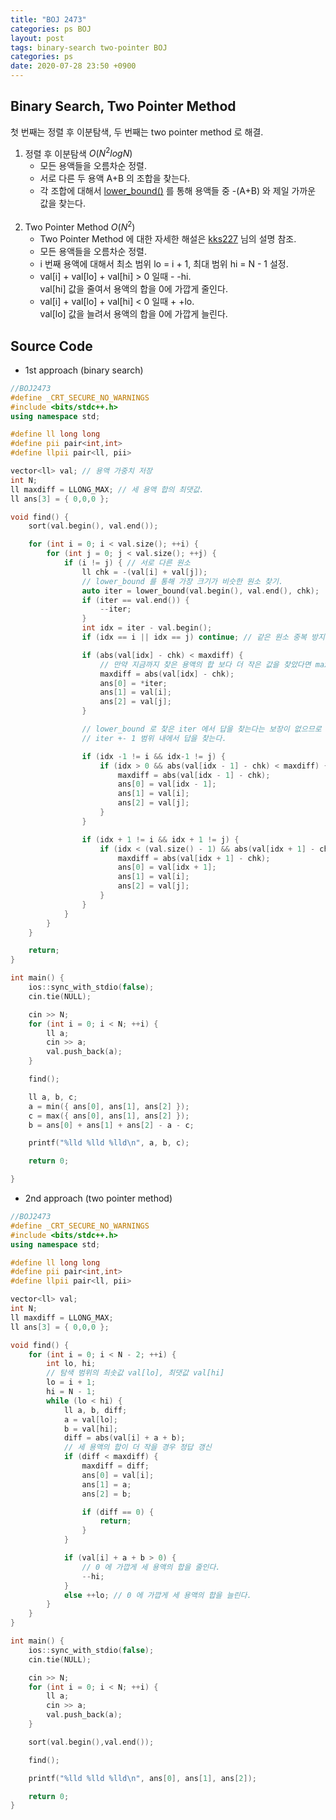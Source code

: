 ```yaml
---
title: "BOJ 2473"
categories: ps BOJ
layout: post
tags: binary-search two-pointer BOJ
categories: ps
date: 2020-07-28 23:50 +0900
---
```


## Binary Search, Two Pointer Method

첫 번째는 정렬 후 이분탐색, 두 번째는 two pointer method 로 해결.

1. 정렬 후 이분탐색 $O(N^2logN)$
    - 모든 용액들을 오름차순 정렬.
    - 서로 다른 두 용액 A+B 의 조합을 찾는다.
    - 각 조합에 대해서 [lower_bound()][lb-link] 를 통해 용액들 중 -(A+B) 와 제일 가까운 값을 찾는다.  
&nbsp;   
2. Two Pointer Method $O(N^2)$
    - Two Pointer Method 에 대한 자세한 해설은 [kks227][kks227-link] 님의 설명 참조.
    - 모든 용액들을 오름차순 정렬.
    - i 번째 용액에 대해서 최소 범위 lo = i + 1, 최대 범위 hi = N - 1 설정.
    - val[i] + val[lo] + val[hi] > 0 일때 -&nbsp;-hi.  
      val[hi] 값을 줄여서 용액의 합을 0에 가깝게 줄인다.
    - val[i] + val[lo] + val[hi] < 0 일때 + +lo.  
      val[lo] 값을 늘려서 용액의 합을 0에 가깝게 늘린다.

[kks227-link]: https://blog.naver.com/kks227/220795165570
[lb-link]: http://www.cplusplus.com/reference/algorithm/lower_bound/

## Source Code

- 1st approach (binary search)

```cpp
//BOJ2473
#define _CRT_SECURE_NO_WARNINGS
#include <bits/stdc++.h>
using namespace std;

#define ll long long
#define pii pair<int,int>
#define llpii pair<ll, pii>

vector<ll> val; // 용액 가중치 저장
int N;
ll maxdiff = LLONG_MAX; // 세 용액 합의 최댓값.
ll ans[3] = { 0,0,0 };

void find() {
	sort(val.begin(), val.end());

	for (int i = 0; i < val.size(); ++i) {
		for (int j = 0; j < val.size(); ++j) {
			if (i != j) { // 서로 다른 원소
				ll chk = -(val[i] + val[j]);
				// lower_bound 를 통해 가장 크기가 비슷한 원소 찾기.
				auto iter = lower_bound(val.begin(), val.end(), chk); 
				if (iter == val.end()) {
					--iter;
				}
				int idx = iter - val.begin();
				if (idx == i || idx == j) continue; // 같은 원소 중복 방지

				if (abs(val[idx] - chk) < maxdiff) {
					// 만약 지금까지 찾은 용액의 합 보다 더 작은 값을 찾았다면 maxdiff 과 정답 갱신.
					maxdiff = abs(val[idx] - chk);
					ans[0] = *iter;
					ans[1] = val[i];
					ans[2] = val[j];
				}

				// lower_bound 로 찾은 iter 에서 답을 찾는다는 보장이 없으므로
				// iter +- 1 범위 내에서 답을 찾는다.

				if (idx -1 != i && idx-1 != j) { 
					if (idx > 0 && abs(val[idx - 1] - chk) < maxdiff) {
						maxdiff = abs(val[idx - 1] - chk);
						ans[0] = val[idx - 1];
						ans[1] = val[i];
						ans[2] = val[j];
					}
				}

				if (idx + 1 != i && idx + 1 != j) {
					if (idx < (val.size() - 1) && abs(val[idx + 1] - chk) < maxdiff) {
						maxdiff = abs(val[idx + 1] - chk);
						ans[0] = val[idx + 1];
						ans[1] = val[i];
						ans[2] = val[j];
					}
				}
			}
		}
	}

	return;
}

int main() {
	ios::sync_with_stdio(false);
	cin.tie(NULL);

	cin >> N;
	for (int i = 0; i < N; ++i) {
		ll a;
		cin >> a;
		val.push_back(a);
	}

	find();

	ll a, b, c;
	a = min({ ans[0], ans[1], ans[2] });
	c = max({ ans[0], ans[1], ans[2] });
	b = ans[0] + ans[1] + ans[2] - a - c;

	printf("%lld %lld %lld\n", a, b, c);

	return 0;

}
```

- 2nd approach (two pointer method)

```cpp
//BOJ2473
#define _CRT_SECURE_NO_WARNINGS
#include <bits/stdc++.h>
using namespace std;

#define ll long long
#define pii pair<int,int>
#define llpii pair<ll, pii>

vector<ll> val;
int N;
ll maxdiff = LLONG_MAX;
ll ans[3] = { 0,0,0 };

void find() {
	for (int i = 0; i < N - 2; ++i) {
		int lo, hi;
		// 탐색 범위의 최솟값 val[lo], 최댓값 val[hi]
		lo = i + 1;
		hi = N - 1;
		while (lo < hi) {
			ll a, b, diff;
			a = val[lo];
			b = val[hi];
			diff = abs(val[i] + a + b);
			// 세 용액의 합이 더 작을 경우 정답 갱신
			if (diff < maxdiff) {
				maxdiff = diff;
				ans[0] = val[i];
				ans[1] = a;
				ans[2] = b;

				if (diff == 0) {
					return;
				}
			}

			if (val[i] + a + b > 0) {
				// 0 에 가깝게 세 용액의 합을 줄인다.
				--hi;
			}
			else ++lo; // 0 에 가깝게 세 용액의 합을 늘린다.
		}
	}
}

int main() {
	ios::sync_with_stdio(false);
	cin.tie(NULL);

	cin >> N;
	for (int i = 0; i < N; ++i) {
		ll a;
		cin >> a;
		val.push_back(a);
	}

	sort(val.begin(),val.end());

	find();

	printf("%lld %lld %lld\n", ans[0], ans[1], ans[2]);

	return 0;
}
```


<!---
You’ll find this post in your `_posts` directory. Go ahead and edit it and re-build the site to see your changes. You can rebuild the site in many different ways, but the most common way is to run `jekyll serve`, which launches a web server and auto-regenerates your site when a file is updated.

Jekyll requires blog post files to be named according to the following format:

`YEAR-MONTH-DAY-title.MARKUP`

Where `YEAR` is a four-digit number, `MONTH` and `DAY` are both two-digit numbers, and `MARKUP` is the file extension representing the format used in the file. After that, include the necessary front matter. Take a look at the source for this post to get an idea about how it works.

Jekyll also offers powerful support for code snippets:

{% highlight ruby %}
def print_hi(name)
  puts "Hi, #{name}"
end
print_hi('Tom')
#=> prints 'Hi, Tom' to STDOUT.
{% endhighlight %}

Check out the [Jekyll docs][jekyll-docs] for more info on how to get the most out of Jekyll. File all bugs/feature requests at [Jekyll’s GitHub repo][jekyll-gh]. If you have questions, you can ask them on [Jekyll Talk][jekyll-talk].

[jekyll-docs]: https://jekyllrb.com/docs/home
[jekyll-gh]:   https://github.com/jekyll/jekyll
[jekyll-talk]: https://talk.jekyllrb.com/

--->
